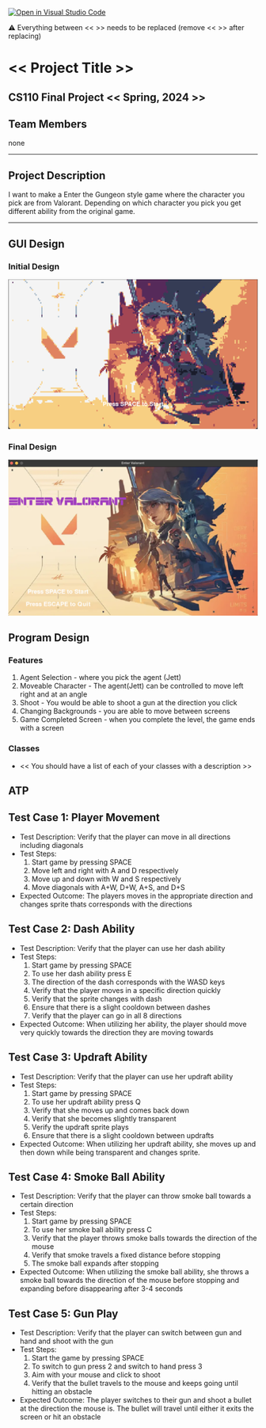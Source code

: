 [![Open in Visual Studio Code](https://classroom.github.com/assets/open-in-vscode-718a45dd9cf7e7f842a935f5ebbe5719a5e09af4491e668f4dbf3b35d5cca122.svg)](https://classroom.github.com/online_ide?assignment_repo_id=14588448&assignment_repo_type=AssignmentRepo)

:warning: Everything between << >> needs to be replaced (remove << >> after replacing)

# << Project Title >>
## CS110 Final Project  << Spring, 2024 >>

## Team Members

none

***

## Project Description

I want to make a Enter the Gungeon style game where the character you pick are from Valorant. Depending on which character you pick you get different ability from the original game.

***    

## GUI Design

### Initial Design

![initial gui](assets/gui.jpg)

### Final Design

![final gui](assets/finalgui.jpg)

## Program Design

### Features

1. Agent Selection - where you pick the agent (Jett)
2. Moveable Character - The agent(Jett) can be controlled to move left right and at an angle
3. Shoot - You would be able to shoot a gun at the direction you click
4. Changing Backgrounds - you are able to move between screens
5. Game Completed Screen - when you complete the level, the game ends with a screen

### Classes

- << You should have a list of each of your classes with a description >>

## ATP

Test Case 1: Player Movement
-----------------------------
- Test Description: Verify that the player can move in all directions including diagonals
- Test Steps:
    1. Start game by pressing SPACE
    2. Move left and right with A and D respectively
    3. Move up and down with W and S respectively
    4. Move diagonals with A+W, D+W, A+S, and D+S
- Expected Outcome: The players moves in the appropriate direction and changes sprite thats corresponds with the directions

Test Case 2: Dash Ability
---------------------------
- Test Description: Verify that the player can use her dash ability
- Test Steps:
    1. Start game by pressing SPACE
    2. To use her dash ability press E
    3. The direction of the dash corresponds with the WASD keys
    4. Verify that the player moves in a specific direction quickly
    5. Verify that the sprite changes with dash
    6. Ensure that there is a slight cooldown between dashes
    7. Verify that the player can go in all 8 directions
- Expected Outcome: When utilizing her ability, the player should move very quickly towards the direction they are moving towards

Test Case 3: Updraft Ability
-----------------------------
- Test Description: Verify that the player can use her updraft ability
- Test Steps:
    1. Start game by pressing SPACE
    2. To use her updraft ability press Q
    3. Verify that she moves up and comes back down
    4. Verify that she becomes slightly transparent
    5. Verify the updraft sprite plays
    6. Ensure that there is a slight cooldown between updrafts
- Expected Outcome: When utilizing her updraft ability, she moves up and then down while being transparent and changes sprite.

Test Case 4: Smoke Ball Ability
--------------------------------
- Test Description: Verify that the player can throw smoke ball towards a certain direction
- Test Steps:
    1. Start game by pressing SPACE
    2. To use her smoke ball ability press C
    3. Verify that the player throws smoke balls towards the direction of the mouse
    4. Verify that smoke travels a fixed distance before stopping
    5. The smoke ball expands after stopping
- Expected Outcome: When utilizing the smoke ball ability, she throws a smoke ball towards the direction of the mouse before stopping and expanding before disappearing after 3-4 seconds

Test Case 5: Gun Play
---------------------
- Test Description: Verify that the player can switch between gun and hand and shoot with the gun
- Test Steps:
    1. Start the game by pressing SPACE
    2. To switch to gun press 2 and switch to hand press 3
    3. Aim with your mouse and click to shoot
    4. Verify that the bullet travels to the mouse and keeps going until hitting an obstacle
- Expected Outcome: The player switches to their gun and shoot a bullet at the direction the mouse is. The bullet will travel until either it exits the screen or hit an obstacle

